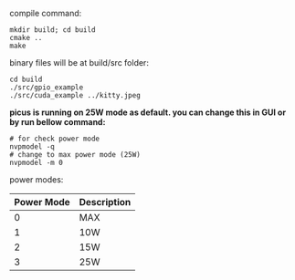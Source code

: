 compile command:
```
mkdir build; cd build
cmake ..
make
```

binary files will be at build/src folder:
```
cd build
./src/gpio_example
./src/cuda_example ../kitty.jpeg
```



**picus is running on 25W mode as default. you can change this in GUI or by run bellow command:**
```
# for check power mode
nvpmodel -q
# change to max power mode (25W)
nvpmodel -m 0
```

power modes:

| Power Mode | Description |
|------------|-------------|
| 0          | MAX         |
| 1          | 10W         |
| 2          | 15W         |
| 3          | 25W         |

